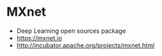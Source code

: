 # MXnet
* Deep Learning open sources package
* https://mxnet.io
* http://incubator.apache.org/projects/mxnet.html